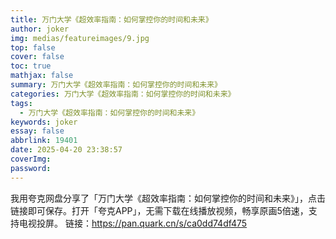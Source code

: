 ```yaml
---
title: 万门大学《超效率指南：如何掌控你的时间和未来》
author: joker
img: medias/featureimages/9.jpg
top: false
cover: false
toc: true
mathjax: false
summary: 万门大学《超效率指南：如何掌控你的时间和未来》
categories: 万门大学《超效率指南：如何掌控你的时间和未来》
tags:
  - 万门大学《超效率指南：如何掌控你的时间和未来》
keywords: joker
essay: false
abbrlink: 19401
date: 2025-04-20 23:38:57
coverImg:
password:
---
```


我用夸克网盘分享了「万门大学《超效率指南：如何掌控你的时间和未来》」，点击链接即可保存。打开「夸克APP」，无需下载在线播放视频，畅享原画5倍速，支持电视投屏。
链接：https://pan.quark.cn/s/ca0dd74df475
